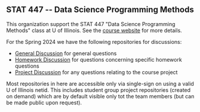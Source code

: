 ## STAT 447 -- Data Science Programming Methods

This organization support the STAT 447 "Data Science Programming Methods" class at U of Illinois. 
See the [course website](https://www.stat447.com) for more details.

For the Spring 2024 we have the following repositories for discussions:
- [General Discussion](https://github.com/illinois-stat447/sp24-general-discussion) for general questions
- [Homework Discussion](https://github.com/illinois-stat447/sp24-homework-discussion) for questions concerning specific homework questions
- [Project Discussion](https://github.com/illinois-stat447/sp24-project-discussion) for any questions relating to the course project

Most repositories in here are accessible only via single-sign on using a valid U of Illinois netid. 
This includes student group project repositories (created on demand) which are by default visible only tot the team members (but can be made public upon request).

